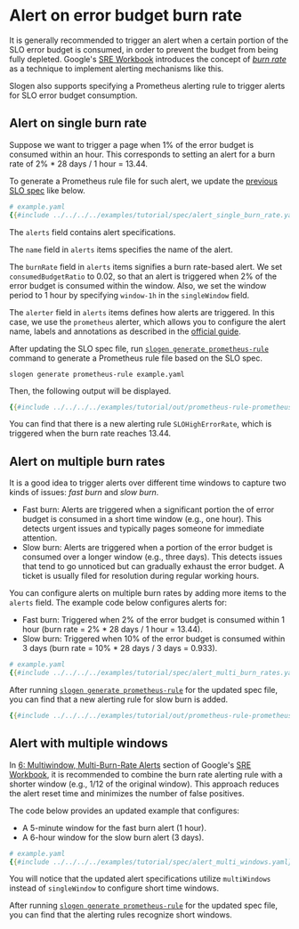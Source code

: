 # Alert on error budget burn rate

It is generally recommended to trigger an alert when a certain portion of the SLO error budget is consumed, in order to prevent the budget from being fully depleted.
Google's [SRE Workbook](https://sre.google/workbook/table-of-contents/) introduces the concept of [_burn rate_](https://sre.google/workbook/alerting-on-slos/#4-alert-on-burn-rate) as a technique to implement alerting mechanisms like this.

Slogen also supports specifying a Prometheus alerting rule to trigger alerts for SLO error budget consumption.

## Alert on single burn rate

Suppose we want to trigger a page when 1% of the error budget is consumed within an hour.
This corresponds to setting an alert for a burn rate of 2% * 28 days / 1 hour = 13.44.

To generate a Prometheus rule file for such alert, we update the [previous SLO spec](./record_error_budget_metrics.md) like below.

```yaml
# example.yaml
{{#include ../../../../examples/tutorial/spec/alert_single_burn_rate.yaml}}
```

The `alerts` field contains alert specifications.

The `name` field in `alerts` items specifies the name of the alert.

The `burnRate` field in `alerts` items signifies a burn rate-based alert. We set `consumedBudgetRatio` to 0.02, so that an alert is triggered when 2% of the error budget is consumed within the window. Also, we set the window period to 1 hour by specifying `window-1h` in the `singleWindow` field.

The `alerter` field in `alerts` items defines how alerts are triggered. In this case, we use the `prometheus` alerter, which allows you to configure the alert name, labels and annotations as described in the [official guide](https://prometheus.io/docs/prometheus/latest/configuration/alerting_rules/).

After updating the SLO spec file, run [`slogen generate prometheus-rule`](../../references/cli/generate/prometheus_rule.md) command to generate a Prometheus rule file based on the SLO spec.

```shell
slogen generate prometheus-rule example.yaml
```

Then, the following output will be displayed.

```yaml
{{#include ../../../../examples/tutorial/out/prometheus-rule-prometheus/alert_single_burn_rate.yaml}}
```

You can find that there is a new alerting rule `SLOHighErrorRate`, which is triggered when the burn rate reaches 13.44.

## Alert on multiple burn rates

It is a good idea to trigger alerts over different time windows to capture two kinds of issues: _fast burn_ and _slow burn_.

- Fast burn: Alerts are triggered when a significant portion the of error budget is consumed in a short time window (e.g., one hour). This detects urgent issues and typically pages someone for immediate attention.
- Slow burn: Alerts are triggered when a portion of the error budget is consumed over a longer window (e.g., three days). This detects issues that tend to go unnoticed but can gradually exhaust the error budget. A ticket is usually filed for resolution during regular working hours.

You can configure alerts on multiple burn rates by adding more items to the `alerts` field.
The example code below configures alerts for:

- Fast burn: Triggered when 2% of the error budget is consumed within 1 hour (burn rate = 2% * 28 days / 1 hour = 13.44).
- Slow burn: Triggered when 10% of the error budget is consumed within 3 days (burn rate = 10% * 28 days / 3 days = 0.933).

```yaml
# example.yaml
{{#include ../../../../examples/tutorial/spec/alert_multi_burn_rates.yaml}}
```

After running [`slogen generate prometheus-rule`](../../references/cli/generate/prometheus_rule.md) for the updated spec file, you can find that a new alerting rule for slow burn is added.

```yaml
{{#include ../../../../examples/tutorial/out/prometheus-rule-prometheus/alert_multi_burn_rates.yaml}}
```

## Alert with multiple windows

In [6: Multiwindow, Multi-Burn-Rate Alerts](https://sre.google/workbook/alerting-on-slos/#6-multiwindow-multi-burn-rate-alerts) section of Google's [SRE Workbook](https://sre.google/workbook/table-of-contents/), it is recommended to combine the burn rate alerting rule with a shorter window (e.g., 1/12 of the original window). This approach reduces the alert reset time and minimizes the number of false positives.

The code below provides an updated example that configures:

- A 5-minute window for the fast burn alert (1 hour).
- A 6-hour window for the slow burn alert (3 days).

```yaml
# example.yaml
{{#include ../../../../examples/tutorial/spec/alert_multi_windows.yaml}}
```

You will notice that the updated alert specifications utilize `multiWindows` instead of `singleWindow` to configure short time windows.

After running [`slogen generate prometheus-rule`](../../references/cli/generate/prometheus_rule.md) for the updated spec file, you can find that the alerting rules recognize short windows.
